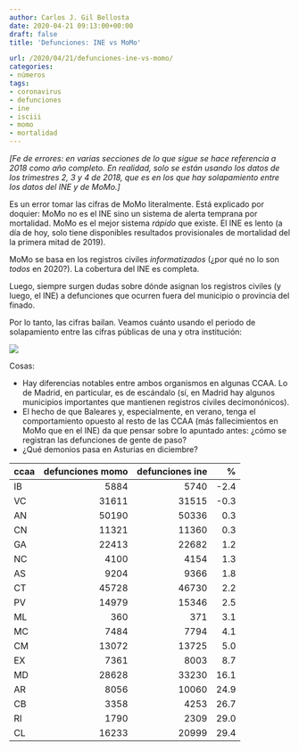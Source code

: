 ```yaml
---
author: Carlos J. Gil Bellosta
date: 2020-04-21 09:13:00+00:00
draft: false
title: 'Defunciones: INE vs MoMo'

url: /2020/04/21/defunciones-ine-vs-momo/
categories:
- números
tags:
- coronavirus
- defunciones
- ine
- isciii
- momo
- mortalidad
---
```


_[Fe de errores: en varias secciones de lo que sigue se hace referencia a 2018 como año completo. En realidad, solo se están usando los datos de los trimestres 2, 3 y 4 de 2018, que es en los que hay solapamiento entre los datos del INE y de MoMo.]_

Es un error tomar las cifras de MoMo literalmente. Está explicado por doquier: MoMo no es el INE sino un sistema de alerta temprana por mortalidad. MoMo es el mejor sistema _rápido_ que existe. El INE es lento (a día de hoy, solo tiene disponibles resultados provisionales de mortalidad del la primera mitad de 2019).

MoMo se basa en los registros civiles _informatizados_ (¿por qué no lo son _todos_ en 2020?). La cobertura del INE es completa.

Luego, siempre surgen dudas sobre dónde asignan los registros civiles (y luego, el INE) a defunciones que ocurren fuera del municipio o provincia del finado.

Por lo tanto, las cifras bailan. Veamos cuánto usando el periodo de solapamiento entre las cifras públicas de una y otra institución:

![](/wp-uploads/2020/04/ine_vs_momo.png)

Cosas:

* Hay diferencias notables entre ambos organismos en algunas CCAA. Lo de Madrid, en particular, es de escándalo (sí, en Madrid hay algunos municipios importantes que mantienen registros civiles decimonónicos).
* El hecho de que Baleares y, especialmente, en verano, tenga el comportamiento opuesto al resto de las CCAA (más fallecimientos en MoMo que en el INE) da que pensar sobre lo apuntado antes: ¿cómo se registran las defunciones de gente de paso?
* ¿Qué demonios pasa en Asturias en diciembre?

|  ccaa  | defunciones momo | defunciones ine | % |
|:------------| -------: | ---------:| ---------:|
| IB| 5884| 5740| -2.4  |
| VC| 31611| 31515| -0.3  |
| AN| 50190| 50336| 0.3  |
| CN| 11321| 11360| 0.3  |
| GA| 22413| 22682| 1.2  |
| NC| 4100| 4154| 1.3  |
| AS| 9204| 9366| 1.8  |
| CT| 45728| 46730| 2.2  |
| PV| 14979| 15346| 2.5  |
| ML| 360| 371| 3.1  |
| MC| 7484| 7794| 4.1  |
| CM| 13072| 13725| 5.0  |
| EX| 7361| 8003| 8.7  |
| MD| 28628| 33230| 16.1  |
| AR| 8056| 10060| 24.9  |
| CB| 3358| 4253| 26.7  |
| RI| 1790| 2309| 29.0  |
| CL| 16233| 20999| 29.4 |

